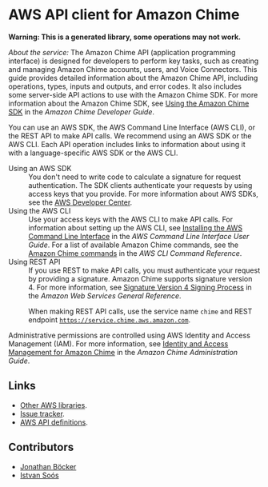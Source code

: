 # AWS API client for Amazon Chime

**Warning: This is a generated library, some operations may not work.**

*About the service:*
The Amazon Chime API (application programming interface) is designed for
developers to perform key tasks, such as creating and managing Amazon Chime
accounts, users, and Voice Connectors. This guide provides detailed
information about the Amazon Chime API, including operations, types, inputs
and outputs, and error codes. It also includes some server-side API actions
to use with the Amazon Chime SDK. For more information about the Amazon
Chime SDK, see <a
href="https://docs.aws.amazon.com/chime/latest/dg/meetings-sdk.html">Using
the Amazon Chime SDK</a> in the <i>Amazon Chime Developer Guide</i>.

You can use an AWS SDK, the AWS Command Line Interface (AWS CLI), or the
REST API to make API calls. We recommend using an AWS SDK or the AWS CLI.
Each API operation includes links to information about using it with a
language-specific AWS SDK or the AWS CLI.
<dl> <dt>Using an AWS SDK</dt> <dd>
You don't need to write code to calculate a signature for request
authentication. The SDK clients authenticate your requests by using access
keys that you provide. For more information about AWS SDKs, see the <a
href="http://aws.amazon.com/developer/">AWS Developer Center</a>.
</dd> <dt>Using the AWS CLI</dt> <dd>
Use your access keys with the AWS CLI to make API calls. For information
about setting up the AWS CLI, see <a
href="https://docs.aws.amazon.com/cli/latest/userguide/installing.html">Installing
the AWS Command Line Interface</a> in the <i>AWS Command Line Interface User
Guide</i>. For a list of available Amazon Chime commands, see the <a
href="https://docs.aws.amazon.com/cli/latest/reference/chime/index.html">Amazon
Chime commands</a> in the <i>AWS CLI Command Reference</i>.
</dd> <dt>Using REST API</dt> <dd>
If you use REST to make API calls, you must authenticate your request by
providing a signature. Amazon Chime supports signature version 4. For more
information, see <a
href="https://docs.aws.amazon.com/general/latest/gr/signature-version-4.html">Signature
Version 4 Signing Process</a> in the <i>Amazon Web Services General
Reference</i>.

When making REST API calls, use the service name <code>chime</code> and REST
endpoint <code>https://service.chime.aws.amazon.com</code>.
</dd> </dl>
Administrative permissions are controlled using AWS Identity and Access
Management (IAM). For more information, see <a
href="https://docs.aws.amazon.com/chime/latest/ag/security-iam.html">Identity
and Access Management for Amazon Chime</a> in the <i>Amazon Chime
Administration Guide</i>.

## Links

- [Other AWS libraries](https://github.com/agilord/aws_client/tree/master/generated).
- [Issue tracker](https://github.com/agilord/aws_client/issues).
- [AWS API definitions](https://github.com/aws/aws-sdk-js/tree/master/apis).

## Contributors

- [Jonathan Böcker](https://github.com/Schwusch)
- [Istvan Soós](https://github.com/isoos)

